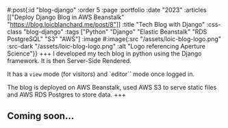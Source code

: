 #:post{:id "blog-django"
       :order 5
       :page :portfolio
       :date "2023"
       :articles [["Deploy Django Blog in AWS Beanstalk" "https://blog.loicblanchard.me/post/8"]]
       :title "Tech Blog with Django"
       :css-class "blog-django"
       :tags ["Python" "Django" "Elastic Beanstalk" "RDS PostgreSQL" "S3" "AWS"]
       :image #:image{:src "/assets/loic-blog-logo.png"
                             :src-dark "/assets/loic-blog-logo.png"
                             :alt "Logo referencing Aperture Science"}}
+++
I developed my tech blog in python using the Django framework. It is then Server-Side Rendered.

It has a `view` mode (for visitors) and `editor`` mode once logged in.

The blog is deployed on AWS Beanstalk, used AWS S3 to serve static files and AWS RDS Postgres to store data.
+++
## Coming soon...
